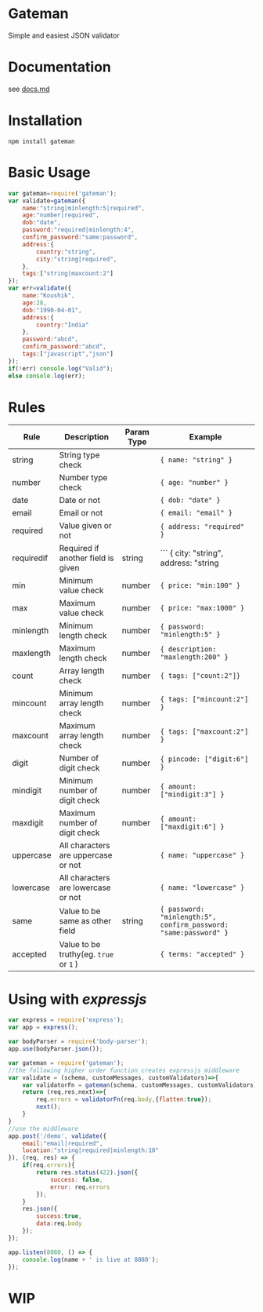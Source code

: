 # Gateman
Simple and easiest JSON validator

# Documentation
see [docs.md](docs.md)

# Installation
```
npm install gateman
```

# Basic Usage
```javascript
var gateman=require('gateman');
var validate=gateman({
    name:"string|minlength:5|required",
    age:"number|required",
    dob:"date",
    password:"required|minlength:4",
    confirm_password:"same:password",
    address:{
        country:"string",
        city:"string|required",
    },
    tags:["string|maxcount:2"]
});
var err=validate({
    name:"Koushik",
    age:28,
    dob:"1990-04-01",
    address:{
        country:"India"
    },
    password:"abcd",
    confirm_password:"abcd",
    tags:["javascript","json"]
});
if(!err) console.log("Valid");
else console.log(err);
```

# Rules

|Rule|Description|Param Type|Example|
|-|-|-|-|
|string|String type check| |``` { name: "string" } ```|
|number|Number type check| |``` { age: "number" } ```|
|date|Date or not| |``` { dob: "date" } ```|
|email|Email or not| |``` { email: "email" } ```|
|required|Value given or not| |``` { address: "required" } ```|
|requiredif|Required if another field is given|string|``` { city: "string", address: "string|requiredif:city" } ```|
|min|Minimum value check|number|``` { price: "min:100" } ```|
|max|Maximum value check|number|``` { price: "max:1000" } ```|
|minlength|Minimum length check|number|``` { password: "minlength:5" } ```|
|maxlength|Maximum length check|number|``` { description: "maxlength:200" } ```|
|count|Array length check|number|``` { tags: ["count:2"]} ```|
|mincount|Minimum array length check|number|``` { tags: ["mincount:2"] } ```|
|maxcount|Maximum array length check|number|``` { tags: ["maxcount:2"] } ```|
|digit|Number of digit check|number|``` { pincode: ["digit:6"] } ```|
|mindigit|Minimum number of digit check|number|``` { amount: ["mindigit:3"] } ```|
|maxdigit|Maximum number of digit check|number|``` { amount: ["maxdigit:6"] } ```|
|uppercase|All characters are uppercase or not| |``` { name: "uppercase" } ```|
|lowercase|All characters are lowercase or not| |``` { name: "lowercase" } ```|
|same|Value to be same as other field|string|``` { password: "minlength:5", confirm_password: "same:password" } ```|
|accepted|Value to be truthy(eg. ```true``` or ```1``` )| |``` { terms: "accepted" } ```|

# Using with ***expressjs***
```javascript
var express = require('express');
var app = express();

var bodyParser = require('body-parser');
app.use(bodyParser.json());

var gateman = require('gateman');
//the following higher order function creates expressjs middleware
var validate = (schema, customMessages, customValidators)=>{
	var validatorFn = gateman(schema, customMessages, customValidators);
	return (req,res,next)=>{
		req.errors = validatorFn(req.body,{flatten:true});
		next();
	}
}
//use the middleware
app.post('/demo', validate({
    email:"email|required",
    location:"string|required|minlength:10"
}), (req, res) => {
	if(req.errors){
		return res.status(422).json({
			success: false,
			error: req.errors
		});
	}
	res.json({
		success:true,
		data:req.body
	});
});

app.listen(8080, () => {
	console.log(name + ' is live at 8080');
});
```

# WIP